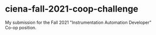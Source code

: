 # ciena-fall-2021-coop-challenge
My submission for the Fall 2021 "Instrumentation Automation Developer" Co-op position.
